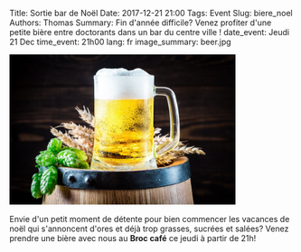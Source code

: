 Title: Sortie bar de Noël
Date: 2017-12-21 21:00
Tags: Event
Slug: biere_noel
Authors: Thomas
Summary: Fin d'année difficile? Venez profiter d'une petite bière entre doctorants dans un bar du centre ville !
date_event: Jeudi 21 Dec
time_event: 21h00
lang: fr
image_summary: beer.jpg 


<img src="images/beer.jpg" style="width:400px;" alt="ERROR IMAGE">

Envie d'un petit moment de détente pour bien commencer les vacances de noël qui s'annoncent d'ores et déjà trop grasses, sucrées et salées? Venez prendre une bière avec nous au __Broc café__ ce jeudi à partir de 21h!

